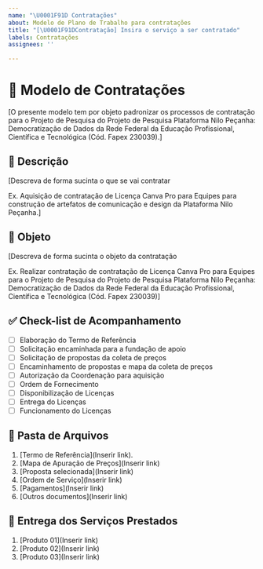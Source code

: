 ```yaml
---
name: "\U0001F91D Contratações"
about: Modelo de Plano de Trabalho para contratações
title: "[\U0001F91DContratação] Insira o serviço a ser contratado"
labels: Contratações
assignees: ''

---
```


# 📑 Modelo de Contratações

[O presente modelo tem por objeto padronizar os processos de contratação para o Projeto de Pesquisa do Projeto de Pesquisa Plataforma Nilo Peçanha: Democratização de Dados da Rede Federal da Educação Profissional, Científica e Tecnológica (Cód. Fapex 230039).]

## 📄 Descrição
[Descreva de forma sucinta o que se vai contratar

Ex. Aquisição de contratação de Licença Canva Pro para Equipes para construção de artefatos de comunicação e design da Plataforma Nilo Peçanha.]

## 🎯 Objeto
[Descreva de forma sucinta o objeto da contratação

Ex. Realizar contratação de contratação de Licença Canva Pro para Equipes para o Projeto de Pesquisa do Projeto de Pesquisa Plataforma Nilo Peçanha: Democratização de Dados da Rede Federal da Educação Profissional, Científica e Tecnológica (Cód. Fapex 230039)]

## ✅ Check-list de Acompanhamento
- [ ] Elaboração do Termo de Referência
- [ ] Solicitação encaminhada para a fundação de apoio
- [ ] Solicitação de propostas da coleta de preços
- [ ] Encaminhamento de propostas e mapa da coleta de preços
- [ ] Autorização da Coordenação para aquisição
- [ ] Ordem de Fornecimento
- [ ] Disponibilização de Licenças
- [ ] Entrega do Licenças
- [ ] Funcionamento do Licenças

## 📂 Pasta de Arquivos
1. [Termo de Referência](Inserir link).
2. [Mapa de Apuração de Preços](Inserir link)
3. [Proposta selecionada](Inserir link)
4. [Ordem de Serviço](Inserir link)
5. [Pagamentos](Inserir link)
6. [Outros documentos](Inserir link)

## 🚚 Entrega dos Serviços Prestados
1. [Produto 01](Inserir link)
2. [Produto 02](Inserir link)
3. [Produto 03](Inserir link)
